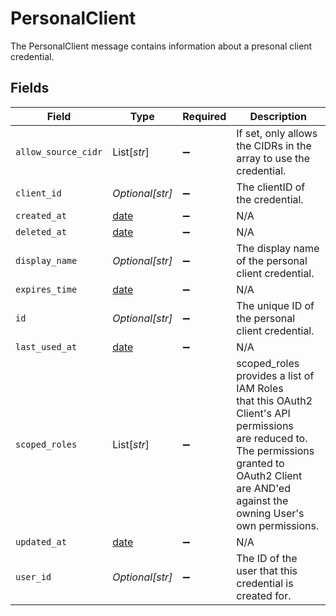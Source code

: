 # PersonalClient

The PersonalClient message contains information about a presonal client credential.


## Fields

| Field                                                                                                                                                                                                 | Type                                                                                                                                                                                                  | Required                                                                                                                                                                                              | Description                                                                                                                                                                                           |
| ----------------------------------------------------------------------------------------------------------------------------------------------------------------------------------------------------- | ----------------------------------------------------------------------------------------------------------------------------------------------------------------------------------------------------- | ----------------------------------------------------------------------------------------------------------------------------------------------------------------------------------------------------- | ----------------------------------------------------------------------------------------------------------------------------------------------------------------------------------------------------- |
| `allow_source_cidr`                                                                                                                                                                                   | List[*str*]                                                                                                                                                                                           | :heavy_minus_sign:                                                                                                                                                                                    | If set, only allows the CIDRs in the array to use the credential.                                                                                                                                     |
| `client_id`                                                                                                                                                                                           | *Optional[str]*                                                                                                                                                                                       | :heavy_minus_sign:                                                                                                                                                                                    | The clientID of the credential.                                                                                                                                                                       |
| `created_at`                                                                                                                                                                                          | [date](https://docs.python.org/3/library/datetime.html#date-objects)                                                                                                                                  | :heavy_minus_sign:                                                                                                                                                                                    | N/A                                                                                                                                                                                                   |
| `deleted_at`                                                                                                                                                                                          | [date](https://docs.python.org/3/library/datetime.html#date-objects)                                                                                                                                  | :heavy_minus_sign:                                                                                                                                                                                    | N/A                                                                                                                                                                                                   |
| `display_name`                                                                                                                                                                                        | *Optional[str]*                                                                                                                                                                                       | :heavy_minus_sign:                                                                                                                                                                                    | The display name of the personal client credential.                                                                                                                                                   |
| `expires_time`                                                                                                                                                                                        | [date](https://docs.python.org/3/library/datetime.html#date-objects)                                                                                                                                  | :heavy_minus_sign:                                                                                                                                                                                    | N/A                                                                                                                                                                                                   |
| `id`                                                                                                                                                                                                  | *Optional[str]*                                                                                                                                                                                       | :heavy_minus_sign:                                                                                                                                                                                    | The unique ID of the personal client credential.                                                                                                                                                      |
| `last_used_at`                                                                                                                                                                                        | [date](https://docs.python.org/3/library/datetime.html#date-objects)                                                                                                                                  | :heavy_minus_sign:                                                                                                                                                                                    | N/A                                                                                                                                                                                                   |
| `scoped_roles`                                                                                                                                                                                        | List[*str*]                                                                                                                                                                                           | :heavy_minus_sign:                                                                                                                                                                                    | scoped_roles provides a list of IAM Roles<br/> that this OAuth2 Client's API permissions<br/> are reduced to. The permissions granted to OAuth2 Client<br/> are AND'ed against the owning User's own permissions. |
| `updated_at`                                                                                                                                                                                          | [date](https://docs.python.org/3/library/datetime.html#date-objects)                                                                                                                                  | :heavy_minus_sign:                                                                                                                                                                                    | N/A                                                                                                                                                                                                   |
| `user_id`                                                                                                                                                                                             | *Optional[str]*                                                                                                                                                                                       | :heavy_minus_sign:                                                                                                                                                                                    | The ID of the user that this credential is created for.                                                                                                                                               |